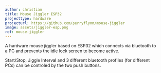 ```yaml
---
author: christian
title: Mouse Jiggler ESP32
projecttype: hardware
projecturl: https://github.com/perryflynn/mouse-jiggler
image: assets/jiggler-esp.png
ref: mouse-jiggler
---
```


A hardware mouse jiggler based on ESP32 which connects via bluetooth
to a PC and prevents the idle lock screen to become active.

Start/Stop, Jiggle Interval and 3 different bluetooth profiles
(for different PCs) can be controled by the two push buttons.

